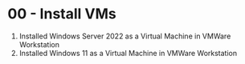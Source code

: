 # 00 - Install VMs


1. Installed Windows Server 2022 as a Virtual Machine in VMWare Workstation
2. Installed Windows 11 as a Virtual Machine in VMWare Workstation